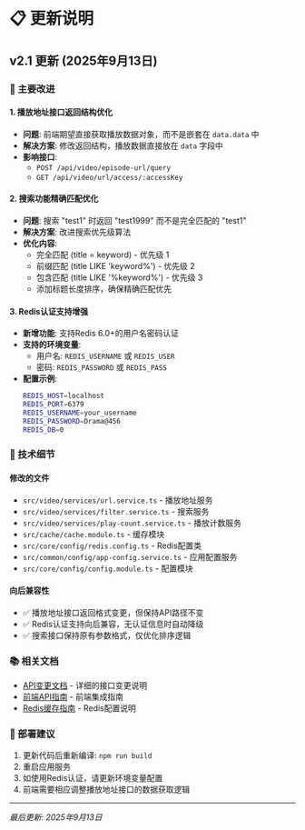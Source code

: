 # 📋 更新说明

## v2.1 更新 (2025年9月13日)

### 🎯 主要改进

#### 1. 播放地址接口返回结构优化
- **问题**: 前端期望直接获取播放数据对象，而不是嵌套在 `data.data` 中
- **解决方案**: 修改返回结构，播放数据直接放在 `data` 字段中
- **影响接口**: 
  - `POST /api/video/episode-url/query`
  - `GET /api/video/url/access/:accessKey`

#### 2. 搜索功能精确匹配优化
- **问题**: 搜索 "test1" 时返回 "test1999" 而不是完全匹配的 "test1"
- **解决方案**: 改进搜索优先级算法
- **优化内容**:
  - 完全匹配 (title = keyword) - 优先级 1
  - 前缀匹配 (title LIKE 'keyword%') - 优先级 2  
  - 包含匹配 (title LIKE '%keyword%') - 优先级 3
  - 添加标题长度排序，确保精确匹配优先

#### 3. Redis认证支持增强
- **新增功能**: 支持Redis 6.0+的用户名密码认证
- **支持的环境变量**:
  - 用户名: `REDIS_USERNAME` 或 `REDIS_USER`
  - 密码: `REDIS_PASSWORD` 或 `REDIS_PASS`
- **配置示例**:
  ```bash
  REDIS_HOST=localhost
  REDIS_PORT=6379
  REDIS_USERNAME=your_username
  REDIS_PASSWORD=Drama@456
  REDIS_DB=0
  ```

### 🔧 技术细节

#### 修改的文件
- `src/video/services/url.service.ts` - 播放地址服务
- `src/video/services/filter.service.ts` - 搜索服务
- `src/video/services/play-count.service.ts` - 播放计数服务
- `src/cache/cache.module.ts` - 缓存模块
- `src/core/config/redis.config.ts` - Redis配置类
- `src/common/config/app-config.service.ts` - 应用配置服务
- `src/core/config/config.module.ts` - 配置模块

#### 向后兼容性
- ✅ 播放地址接口返回格式变更，但保持API路径不变
- ✅ Redis认证支持向后兼容，无认证信息时自动降级
- ✅ 搜索接口保持原有参数格式，仅优化排序逻辑

### 📚 相关文档
- [API变更文档](docs/api-changes-documentation.md) - 详细的接口变更说明
- [前端API指南](docs/frontend-api-guide.md) - 前端集成指南
- [Redis缓存指南](docs/redis-cache-guide.md) - Redis配置说明

### 🚀 部署建议
1. 更新代码后重新编译: `npm run build`
2. 重启应用服务
3. 如使用Redis认证，请更新环境变量配置
4. 前端需要相应调整播放地址接口的数据获取逻辑

---
*最后更新: 2025年9月13日*
